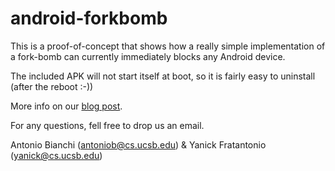 android-forkbomb
================

This is a proof-of-concept that shows how a really simple implementation of a fork-bomb can currently immediately blocks any Android device.

The included APK will not start itself at boot, so it is fairly easy to uninstall (after the reboot :-))

More info on our [blog post](http://reyammer.blogspot.com/2013/06/what-fork-how-to-immediately-block-any.html).

For any questions, fell free to drop us an email.

Antonio Bianchi (antoniob@cs.ucsb.edu) & Yanick Fratantonio (yanick@cs.ucsb.edu)
